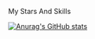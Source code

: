My Stars And Skills

[![Anurag's GitHub stats](https://github-readme-stats.vercel.app/api?username=gzk0329&theme=shades-of-purple)](https://github.com/anuraghazra/github-readme-stats?theme=tokyonight)
